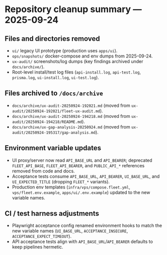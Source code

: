 # Repository cleanup summary — 2025-09-24

## Files and directories removed

- `ui/` legacy UI prototype (production uses `apps/ui`).
- `ops/snapshots/` docker-compose and env dumps from 2025-09-24.
- `ux-audit/` screenshots/log dumps (key findings archived under `docs/archive/`).
- Root-level install/test log files (`api-install.log`, `api-test.log`, `prisma.log`, `ui-install.log`, `ui-test.log`).

## Files archived to `/docs/archive`

- `docs/archive/ux-audit-20250924-192021.md` (moved from `ux-audit/20250924-192021/fleet-ux-audit.md`).
- `docs/archive/ux-audit-20250924-194218.md` (moved from `ux-audit/20250924-194218/README.md`).
- `docs/archive/ux-gap-analysis-20250924.md` (moved from `ux-audit/20250924-195317/gap-analysis.md`).

## Environment variable updates

- UI proxy/server now read `API_BASE_URL` and `API_BEARER`; deprecated `FLEET_API_BASE`, `FLEET_API_BEARER`, and `PUBLIC_API_*` references removed from code and docs.
- Acceptance tests consume `API_BASE_URL`, `API_BEARER`, `UI_BASE_URL`, and `UI_EXPECTED_TITLE` (dropping `FLEET_*` variants).
- Production env templates (`infra/vps/compose.fleet.yml`, `vps/fleet.env.example`, `apps/ui/.env.example`) updated to the new variable names.

## CI / test harness adjustments

- Playwright acceptance config renamed environment hooks to match the new variable names (`UI_BASE_URL`, `ACCEPTANCE_INSECURE`, `ACCEPTANCE_EXPECT_TIMEOUT`).
- API acceptance tests align with `API_BASE_URL`/`API_BEARER` defaults to keep pipelines hermetic.
